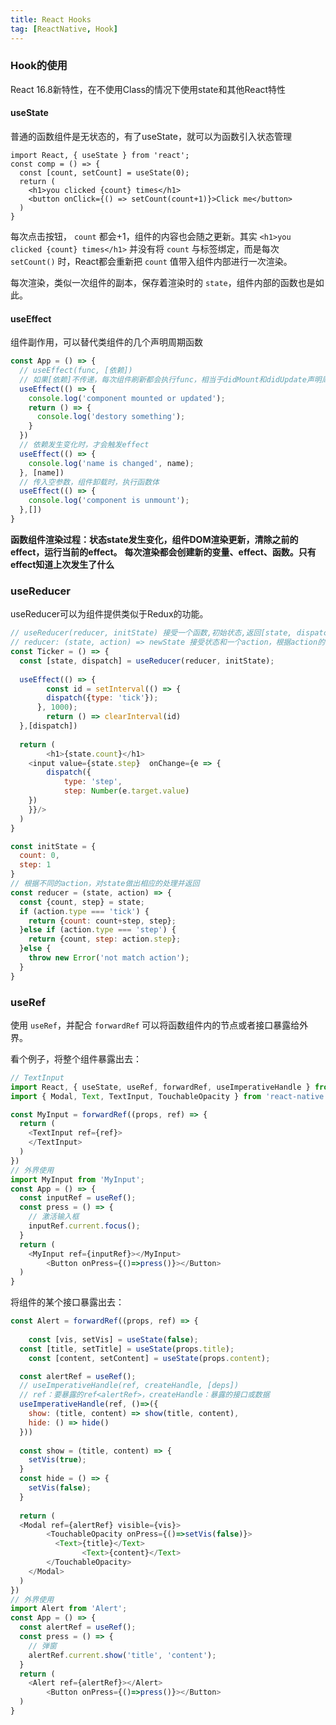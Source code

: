 ```yaml
---
title: React Hooks
tag: [ReactNative, Hook]
---
```


### Hook的使用

React 16.8新特性，在不使用Class的情况下使用state和其他React特性 

#### useState

普通的函数组件是无状态的，有了useState，就可以为函数引入状态管理

```react
import React, { useState } from 'react';
const comp = () => {
  const [count, setCount] = useState(0);
  return (
    <h1>you clicked {count} times</h1>
    <button onClick={() => setCount(count+1)}>Click me</button>
  )
}
```

每次点击按钮， `count` 都会+1，组件的内容也会随之更新。其实 `<h1>you clicked {count} times</h1>` 并没有将 `count` 与标签绑定，而是每次 `setCount()` 时，React都会重新把 `count` 值带入组件内部进行一次渲染。

每次渲染，类似一次组件的副本，保存着渲染时的 `state`，组件内部的函数也是如此。

#### useEffect

组件副作用，可以替代类组件的几个声明周期函数

```javascript
const App = () => {
  // useEffect(func, [依赖])
  // 如果[依赖]不传递，每次组件刷新都会执行func，相当于didMount和didUpdate声明周期融合
  useEffect(() => {
    console.log('component mounted or updated');
    return () => {
      console.log('destory something');
    }
  })
  // 依赖发生变化时，才会触发effect
  useEffect(() => {
    console.log('name is changed', name); 
  }, [name])
  // 传入空参数，组件卸载时，执行函数体
  useEffect(() => {
    console.log('component is unmount');  
  },[])
}
```

**函数组件渲染过程：状态state发生变化，组件DOM渲染更新，清除之前的effect，运行当前的effect。**
**每次渲染都会创建新的变量、effect、函数。只有effect知道上次发生了什么**

### useReducer

useReducer可以为组件提供类似于Redux的功能。

```javascript
// useReducer(reducer, initState) 接受一个函数,初始状态,返回[state, dispatch]
// reducer: (state, action) => newState 接受状态和一个action，根据action的type做出相应的动作
const Ticker = () => {
  const [state, dispatch] = useReducer(reducer, initState);
  
  useEffect(() => {
    	const id = setInterval(() => {
        dispatch({type: 'tick'});
      }, 1000);
    	return () => clearInterval(id)
  },[dispatch])
  
  return (
 		<h1>{state.count}</h1>
    <input value={state.step}  onChange={e => {
    	dispatch({
    		type: 'step',
    		step: Number(e.target.value)
    })
    }}/>
  )
}

const initState = {
  count: 0,
  step: 1
}
// 根据不同的action，对state做出相应的处理并返回
const reducer = (state, action) => {
  const {count, step} = state;
  if (action.type === 'tick') {
    return {count: count+step, step};
  }else if (action.type === 'step') {
    return {count, step: action.step};
  }else {
    throw new Error('not match action');
  }
}
```

### useRef

使用 `useRef`，并配合 `forwardRef` 可以将函数组件内的节点或者接口暴露给外界。

看个例子，将整个组件暴露出去：

```javascript
// TextInput
import React, { useState, useRef, forwardRef, useImperativeHandle } from 'react';
import { Modal, Text, TextInput, TouchableOpacity } from 'react-native';

const MyInput = forwardRef((props, ref) => {
  return (
  	<TextInput ref={ref}>
    </TextInput>
  )
})
// 外界使用
import MyInput from 'MyInput';
const App = () => {
  const inputRef = useRef();
  const press = () => {
    // 激活输入框
    inputRef.current.focus();
  }
  return (
  	<MyInput ref={inputRef}></MyInput>
		<Button onPress={()=>press()}></Button>
  )
}
```

将组件的某个接口暴露出去：

```javascript
const Alert = forwardRef((props, ref) => {
			
	const [vis, setVis] = useState(false);
  const [title, setTitle] = useState(props.title);
	const [content, setContent] = useState(props.content);

  const alertRef = useRef();
  // useImperativeHandle(ref, createHandle, [deps])
  // ref：要暴露的ref<alertRef>，createHandle：暴露的接口或数据
  useImperativeHandle(ref, ()=>({
    show: (title, content) => show(title, content),
    hide: () => hide()
  }))
  
  const show = (title, content) => {
    setVis(true);
  }
  const hide = () => {
    setVis(false);
  }
  
  return (
  <Modal ref={alertRef} visible={vis}>
    	<TouchableOpacity onPress={()=>setVis(false)}>
          <Text>{title}</Text>
    			<Text>{content}</Text>
    	</TouchableOpacity>
    </Modal>
  )
})
// 外界使用
import Alert from 'Alert';
const App = () => {
  const alertRef = useRef();
  const press = () => {
    // 弹窗
    alertRef.current.show('title', 'content');
  }
  return (
  	<Alert ref={alertRef}></Alert>
		<Button onPress={()=>press()}></Button>
  )
}
```




